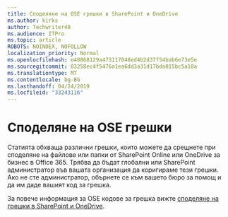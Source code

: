 ```yaml
---
title: Споделяне на OSE грешки в SharePoint и OneDrive
ms.author: kirks
author: Techwriter40
ms.audience: ITPro
ms.topic: article
ROBOTS: NOINDEX, NOFOLLOW
localization_priority: Normal
ms.openlocfilehash: e48868129a473117048ed4b2d37f54bab6e73e5e
ms.sourcegitcommit: 03258ec4f5476a1ea6dd3a31d17bda815bc5a18a
ms.translationtype: MT
ms.contentlocale: bg-BG
ms.lasthandoff: 04/24/2019
ms.locfileid: "33243116"
---
```

# <a name="ose-sharing-errors"></a>Споделяне на OSE грешки

Статията обхваща различни грешки, които можете да срещнете при споделяне на файлове или папки от SharePoint Online или OneDrive за бизнес в Office 365. Трябва да бъдат глобални или SharePoint администратор във вашата организация да коригираме тези грешки. Ако не сте администратор, обърнете се към вашето бюро за помощ и да им даде вашият код за грешка.

За повече информация за OSE кодове за грешка вижте [споделяне на грешки в SharePoint и OneDrive](https://docs.microsoft.com/en-us/sharepoint/sharepoint-onedrive-error-message).
